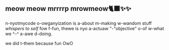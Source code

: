 
## meow meow mrrrrp mrowmeow🐈‍⬛✨✨

n-nyotmycode o-owganyization is a-about m-making w-wandom stuff *whispers to self* fow f-fun, thewe is nyo a-actuaw "-"objective" o-of w-what we ^-^ a-awe d-doing.

we did t-them because fun OwO

